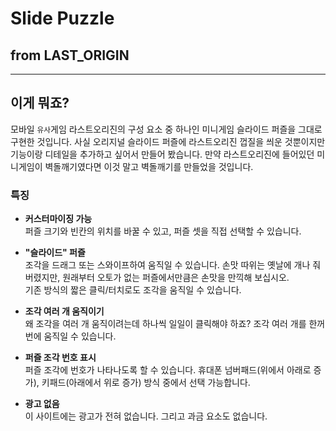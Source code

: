 # Slide Puzzle
## from LAST_ORIGIN

----

## 이게 뭐죠?

모바일 <small>유사</small>게임 라스트오리진의 구성 요소 중 하나인 미니게임 슬라이드 퍼즐을 그대로 구현한 것입니다. 사실 오리지널 슬라이드 퍼즐에 라스트오리진 껍질을 씌운 것뿐이지만 기능이랑 디테일을 추가하고 싶어서 만들어 봤습니다. 만약 라스트오리진에 들어있던 미니게임이 벽돌깨기였다면 이것 말고 벽돌깨기를 만들었을 것입니다.

### 특징

- **커스터마이징 가능**  
	퍼즐 크기와 빈칸의 위치를 바꿀 수 있고, 퍼즐 셋을 직접 선택할 수 있습니다.

- **"슬라이드" 퍼즐**  
	조각을 드래그 또는 스와이프하여 움직일 수 있습니다. 손맛 따위는 옛날에 개나 줘 버렸지만, 원래부터 오토가 없는 퍼즐에서만큼은 손맛을 만끽해 보십시오.  
	기존 방식의 짧은 클릭/터치로도 조각을 움직일 수 있습니다.

- **조각 여러 개 움직이기**  
	왜 조각을 여러 개 움직이려는데 하나씩 일일이 클릭해야 하죠? 조각 여러 개를 한꺼번에 움직일 수 있습니다.

- **퍼즐 조각 번호 표시**  
	퍼즐 조각에 번호가 나타나도록 할 수 있습니다. 휴대폰 넘버패드(위에서 아래로 증가), 키패드(아래에서 위로 증가) 방식 중에서 선택 가능합니다.

- **광고 없음**  
	이 사이트에는 광고가 전혀 없습니다. 그리고 과금 요소도 없습니다.
